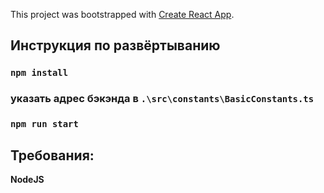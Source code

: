 This project was bootstrapped with [Create React App](https://github.com/facebook/create-react-app).

## Инструкция по развёртыванию

### `npm install`

### указать адрес бэкэнда в `.\src\constants\BasicConstants.ts`

### `npm run start`

## Требования:

**NodeJS**
